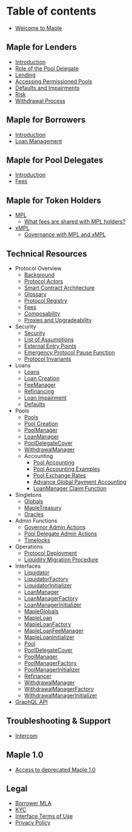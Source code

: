 # Table of contents

* [Welcome to Maple](README.md)

## Maple for Lenders

* [Introduction](maple-for-lenders/introduction.md)
* [Role of the Pool Delegate](maple-for-lenders/role-of-the-pool-delegate.md)
* [Lending](maple-for-lenders/lending.md)
* [Accessing Permissioned Pools](maple-for-lenders/accessing-permissioned-pools.md)
* [Defaults and Impairments](maple-for-lenders/defaults-and-impairments.md)
* [Risk](maple-for-lenders/risk.md)
* [Withdrawal Process](maple-for-lenders/withdrawal-process.md)

## Maple for Borrowers

* [Introduction](maple-for-borrowers/introduction.md)
* [Loan Management](maple-for-borrowers/loan-management.md)

## Maple for Pool Delegates

* [Introduction](maple-for-pool-delegates/introduction.md)
* [Fees](maple-for-pool-delegates/fees.md)

## Maple for Token Holders

* [MPL](maple-for-token-holders/mpl-token.md)
  * [What fees are shared with MPL holders?](maple-for-token-holders/what-fees-are-shared-with-mpl-holders.md)
* [xMPL](maple-for-token-holders/xmpl-token.md)
  * [Governance with MPL and xMPL](maple-for-token-holders/governance-with-mpl-and-xmpl.md)

## Technical Resources

* Protocol Overview
  * [Background](technical-resources/protocol-overview/background.md)
  * [Protocol Actors](technical-resources/protocol-overview/protocol-actors.md)
  * [Smart Contract Architecture](technical-resources/protocol-overview/smart-contract-architecture.md)
  * [Glossary](technical-resources/protocol-overview/glossary.md)
  * [Protocol Registry](technical-resources/protocol-overview/protocol-registry.md)
  * [Fees](technical-resources/protocol-overview/fees.md)
  * [Composability](technical-resources/protocol-overview/composability.md)
  * [Proxies and Upgradeability](technical-resources/protocol-overview/proxies-and-upgradeability.md)
* Security
  * [Security](technical-resources/security/security.md)
  * [List of Assumptions](technical-resources/security/list-of-assumptions.md)
  * [External Entry Points](technical-resources/security/external-entry-points.md)
  * [Emergency Protocol Pause Function](technical-resources/security/emergency-protocol-pause-function.md)
  * [Protocol Invariants](technical-resources/security/protocol-invariants.md)
* Loans
  * [Loans](technical-resources/loans/loans.md)
  * [Loan Creation](technical-resources/loans/loan-creation.md)
  * [FeeManager](technical-resources/loans/fee-manager.md)
  * [Refinancing](technical-resources/loans/refinancing.md)
  * [Loan Impairment](technical-resources/loans/loan-impairment.md)
  * [Defaults](technical-resources/loans/defaults.md)
* Pools
  * [Pools](technical-resources/pools/pools.md)
  * [Pool Creation](technical-resources/pools/pool-creation.md)
  * [PoolManager](technical-resources/pools/pool-manager.md)
  * [LoanManager](technical-resources/pools/loan-manager.md)
  * [PoolDelegateCover](technical-resources/pools/pool-delegate-cover.md)
  * [WithdrawalManager](technical-resources/pools/withdrawal-manager.md)
  * Accounting
    * [Pool Accounting](technical-resources/pools/accounting/pool-accounting.md)
    * [Pool Accounting Examples](technical-resources/pools/accounting/pool-accounting-examples.md)
    * [Pool Exchange Rates](technical-resources/pools/accounting/pool-exchange-rates.md)
    * [Advance Global Payment Accounting](technical-resources/pools/accounting/advance-global-payment-accounting.md)
    * [LoanManager Claim Function](technical-resources/pools/accounting/loan-manager-claim-function.md)
* Singletons
  * [Globals](technical-resources/singletons/globals.md)
  * [MapleTreasury](technical-resources/singletons/maple-treasury.md)
  * [Oracles](technical-resources/singletons/oracles.md)
* Admin Functions
  * [Governor Admin Actions](technical-resources/admin-functions/governor-admin-actions.md)
  * [Pool Delegate Admin Actions](technical-resources/admin-functions/pool-delegate-admin-actions.md)
  * [Timelocks](technical-resources/admin-functions/timelocks.md)
* Operations
  * [Protocol Deployment](technical-resources/operations/protocol-deployment.md)
  * [Liquidity Migration Procedure](technical-resources/operations/liquidity-migration-procedure.md)
* Interfaces
  * [Liquidator](technical-resources/interfaces/liquidator.md)
  * [LiquidatorFactory](technical-resources/interfaces/liquidator-factory.md)
  * [LiquidatorInitializer](technical-resources/interfaces/liquidator-initializer.md)
  * [LoanManager](technical-resources/interfaces/loan-manager.md)
  * [LoanManagerFactory](technical-resources/interfaces/loan-manager-factory.md)
  * [LoanManagerInitializer](technical-resources/interfaces/loan-manager-initializer.md)
  * [MapleGlobals](technical-resources/interfaces/maple-globals.md)
  * [MapleLoan](technical-resources/interfaces/maple-loan.md)
  * [MapleLoanFactory](technical-resources/interfaces/maple-loan-factory.md)
  * [MapleLoanFeeManager](technical-resources/interfaces/maple-loan-fee-manager.md)
  * [MapleLoanInitializer](technical-resources/interfaces/maple-loan-initializer.md)
  * [Pool](technical-resources/interfaces/pool.md)
  * [PoolDelegateCover](technical-resources/interfaces/pool-delegate-cover.md)
  * [PoolManager](technical-resources/interfaces/pool-manager.md)
  * [PoolManagerFactory](technical-resources/interfaces/pool-manager-factory.md)
  * [PoolManagerInitializer](technical-resources/interfaces/pool-manager-initializer.md)
  * [Refinancer](technical-resources/interfaces/refinancer.md)
  * [WithdrawalManager](technical-resources/interfaces/withdrawal-manager.md)
  * [WithdrawalManagerFactory](technical-resources/interfaces/withdrawal-manager-factory.md)
  * [WithdrawalManagerInitializer](technical-resources/interfaces/withdrawal-manager-initializer.md)
* [GraphQL API](technical-resources/graphql-api.md)

## Troubleshooting & Support

* [Intercom](troubleshooting-and-support/intercom.md)

## Maple 1.0

* [Access to deprecated Maple 1.0](maple-1.0/maple-token-holders.md)

## Legal

* [Borrower MLA](legal/borrower-MLA.md)
* [KYC](legal/KYC.md)
* [Interface Terms of Use](legal/interface-terms-of-use.md)
* [Privacy Policy](legal/privacy-policy.md)

